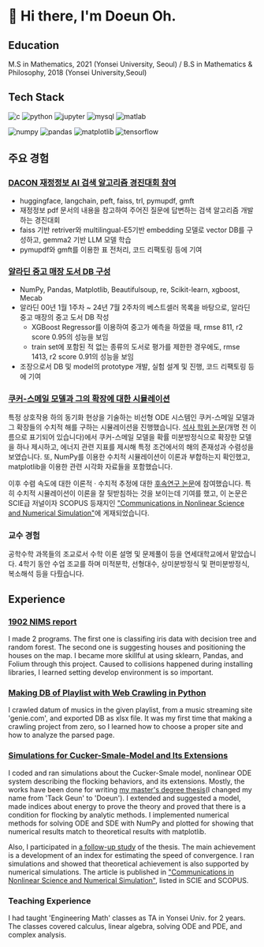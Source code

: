 # :wave: Hi there, I'm Doeun Oh.

## Education
M.S in Mathematics, 2021 (Yonsei University, Seoul) / B.S in Mathematics & Philosophy, 2018 (Yonsei University,Seoul)

## Tech Stack
![c](https://img.shields.io/badge/C-a8b9cc?style=flat-square&logo=c&logoColor=black) ![python](https://img.shields.io/badge/Python-3776ab?style=flat-square&logo=python&logoColor=white) ![jupyter](https://img.shields.io/badge/Jupyter-f37626?style=flat-square&logo=jupyter&logoColor=white) ![mysql](https://img.shields.io/badge/mysql-4479A1?style=flat-square&logo=mysql&logoColor=white) ![matlab](https://img.shields.io/badge/MATLAB-0076a8?style=flat-square&logo=mathworks&logoColor=white)

![numpy](https://img.shields.io/badge/NumPy-013243?style=flat-square&logo=numpy&logoColor=white) ![pandas](https://img.shields.io/badge/pandas-150458?style=flat-square&logo=pandas&logoColor=white) ![matplotlib](https://img.shields.io/badge/matplotlib-11557c?style=flat-square) ![tensorflow](https://img.shields.io/badge/TensorFlow-ff6f00?style=flat-square&logo=tensorflow&logoColor=white)

## 주요 경험
### [DACON 재정정보 AI 검색 알고리즘 경진대회 참여](https://github.com/theNocturni/WASSUP-DACON-FinAI)
- huggingface, langchain, peft, faiss, trl, pymupdf, gmft
- 재정정보 pdf 문서의 내용을 참고하여 주어진 질문에 답변하는 검색 알고리즘 개발하는 경진대회
- faiss 기반 retriver와 multilingual-E5기반 embedding 모델로 vector DB를 구성하고, gemma2 기반 LLM 모델 학습
- pymupdf와 gmft를 이용한 표 전처리, 코드 리팩토링 등에 기여

### [알라딘 중고 매장 도서 DB 구성](https://github.com/kdt-3-second-Project/aladin_usedbook)
- NumPy, Pandas, Matplotlib, Beautifulsoup, re, Scikit-learn, xgboost, Mecab
- 알라딘 00년 1월 1주차 ~ 24년 7월 2주차의 베스트셀러 목록을 바탕으로, 알라딘 중고 매장의 중고 도서 DB 작성
  - XGBoost Regressor를 이용하여 중고가 예측을 하였을 때, rmse 811, r2 score 0.95의 성능을 보임
  - train set에 포함된 적 없는 종류의 도서로 평가를 제한한 경우에도, rmse 1413, r2 score 0.91의 성능을 보임 
- 조장으로서 DB 및 model의 prototype 개발, 실험 설계 및 진행, 코드 리팩토링 등에 기여

### [쿠커-스메일 모델과 그의 확장에 대한 시뮬레이션](https://github.com/doeun-235/Cucker-Smale-Model)
특정 상호작용 하의 동기화 현상을 기술하는 비선형 ODE 시스템인 쿠커-스메일 모델과 그 확장들의 수치적 해를 구하는 시뮬레이션을 진행했습니다. [석사 학위 논문](http://www.riss.kr/search/detail/DetailView.do?p_mat_type=be54d9b8bc7cdb09&control_no=c40c7fb1b28114ebffe0bdc3ef48d419)(개명 전 이름으로 표기되어 있습니다)에서 쿠커-스메일 모델을 확률 미분방정식으로 확장한 모델을 하나 제시하고, 에너지 관련 지표를 제시해 특정 조건에서의 해의 존재성과 수렴성을 보였습니다. 또, NumPy를 이용한 수치적 시뮬레이션이 이론과 부합하는지 확인했고, matplotlib을 이용한 관련 시각화 자료들을 포함했습니다. 

이후 수렴 속도에 대한 이론적 · 수치적 추정에 대한 [후속연구 논문](https://arxiv.org/abs/2105.07353)에 참여했습니다. 특히 수치적 시뮬레이션이 이론을 잘 뒷받침하는 것을 보이는데 기여를 했고, 이 논문은 SCIE급 저널이자 SCOPUS 등재지인 ["Communications in Nonlinear Science and Numerical Simulation"](https://www.sciencedirect.com/science/article/pii/S1007570422001265?dgcid=coauthor)에 게재되었습니다.

### 교수 경험
공학수학 과목들의 조교로서 수학 이론 설명 및 문제풀이 등을 연세대학교에서 맡았습니다. 4학기 동안 수업 조교를 하며 미적분학, 선형대수, 상미분방정식 및 편미분방정식, 복소해석 등을 다뤘습니다.

## Experience
### [1902 NIMS report](https://github.com/neulbo-187/1902-NIMS-report)
I made 2 programs. The first one is classifing iris data with decision tree and random forest. The second one is suggesting houses and positioning the houses on the map. I became more skillful at using sklearn, Pandas, and Folium through this project. Caused to collisions happened during installing libraries, I learned setting develop environment is so important. 

### [Making DB of Playlist with Web Crawling in Python](https://github.com/neulbo-187/making-DB-with-crawling)
I crawled datum of musics in the given playlist, from a music streaming site 'genie.com', and exported DB as xlsx file. It was my first time that making a crawling project from zero, so I learned how to choose a proper site and how to analyze the parsed page.

### [Simulations for Cucker-Smale-Model and Its Extensions](https://github.com/doeun-235/Cucker-Smale-Model)
I coded and ran simulations about the Cucker-Smale model, nonlinear ODE system describing the flocking behaviors, and its extensions. Mostly, the works have been done for writing [my master's degree thesis](http://www.riss.kr/search/detail/DetailView.do?p_mat_type=be54d9b8bc7cdb09&control_no=c40c7fb1b28114ebffe0bdc3ef48d419)(I changed my name from 'Tack Geun' to 'Doeun'). I extended and suggested a model, made indices about energy to prove the theory and proved that there is a condition for flocking by analytic methods. I implemented numerical methods for solving ODE and SDE with NumPy and plotted for showing that numerical results match to theoretical results with matplotlib.

Also, I participated in [a follow-up study](https://arxiv.org/abs/2105.07353) of the thesis. The main achievement is a development of an index for estimating the speed of convergence. I ran simulations and showed that theoretical achievement is also supported by numerical simulations. The article is published in ["Communications in Nonlinear Science and Numerical Simulation"](https://www.sciencedirect.com/science/article/pii/S1007570422001265?dgcid=coauthor), listed in SCIE and SCOPUS. 

### Teaching Experience
I had taught 'Engineering Math' classes as TA in Yonsei Univ. for 2 years. The classes covered calculus, linear algebra, solving ODE and PDE, and complex analysis. 

<!--
**neulbo-187/neulbo-187** is a ✨ _special_ ✨ repository because its `README.md` (this file) appears on your GitHub profile.

Here are some ideas to get you started:

- 🔭 I’m currently working on ...
- 🌱 I’m currently learning ...
- 👯 I’m looking to collaborate on ...
- 🤔 I’m looking for help with ...
- 💬 Ask me about ...
- 📫 How to reach me: ...
- 😄 Pronouns: ...
- ⚡ Fun fact: ...
-->
